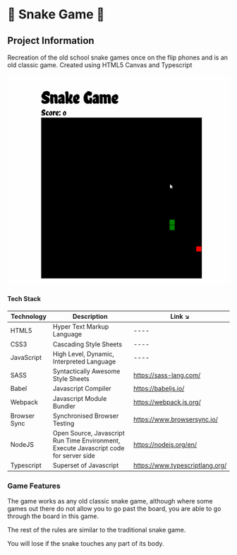 # 🐍 Snake Game 🐍

## Project Information

Recreation of the old school snake games once on the flip phones and is an old classic game. Created using HTML5 Canvas and Typescript

![Snake Demo](./src/game_images/snake-demo.gif)

#### Tech Stack

| Technology   | Description                                                                           | Link ↘️                         |
| ------------ | ------------------------------------------------------------------------------------- | ------------------------------- |
| HTML5        | Hyper Text Markup Language                                                            | ----                            |
| CSS3         | Cascading Style Sheets                                                                | ----                            |
| JavaScript   | High Level, Dynamic, Interpreted Language                                             | ----                            |
| SASS         | Syntactically Awesome Style Sheets                                                    | https://sass-lang.com/          |
| Babel        | Javascript Compiler                                                                   | https://babeljs.io/             |
| Webpack      | Javascript Module Bundler                                                             | https://webpack.js.org/         |
| Browser Sync | Synchronised Browser Testing                                                          | https://www.browsersync.io/     |
| NodeJS       | Open Source, Javascript Run Time Environment, Execute Javascript code for server side | https://nodejs.org/en/          |
| Typescript   | Superset of Javascript                                                                | https://www.typescriptlang.org/ |

### Game Features

The game works as any old classic snake game, although where some games out there do not allow you to go past the board, you are able to go through the board in this game.

The rest of the rules are similar to the traditional snake game.

You will lose if the snake touches any part of its body.
